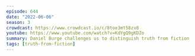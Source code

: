 ```yaml
---
episode: 644
date: "2022-06-06"
season: 3
crowdcast: https://www.crowdcast.io/c/8toe3mt58zv8
youtube: https://www.youtube.com/watch?v=KdYgQ9gKDZo
summary: Daniel Burge challenges us to distinguish truth from fiction
tags: [truth-from-fiction]
---
```

